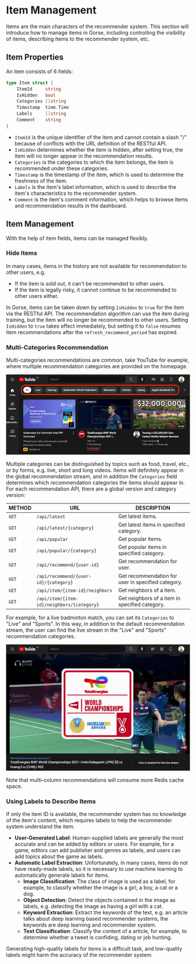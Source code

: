 # Item Management

Items are the main characters of the recommender system. This section will introduce how to manage items in Gorse, including controlling the visibility of items, describing items to the recommender system, etc.

## Item Properties

An item consists of 6 fields:

```go
type Item struct {
	ItemId     string
	IsHidden   bool
	Categories []string
	Timestamp  time.Time
	Labels     []string
	Comment    string
}
```

- `ItemId` is the unique identifier of the item and cannot contain a slash "/" because of conflicts with the URL definition of the RESTful API.
- `IsHidden` determines whether the item is hidden, after setting true, the item will no longer appear in the recommendation results.
- `Categories` is the categories to which the item belongs, the item is recommended under these categories.
- `Timestamp` is the timestamp of the item, which is used to determine the freshness of the item.
- `Labels` is the item's label information, which is used to describe the item's characteristics to the recommender system.
- `Comment` is the item's comment information, which helps to browse items and recommendation results in the dashboard.

## Item Management

With the help of item fields, items can be managed flexibly.

### Hide Items

In many cases, items in the history are not available for recommendation to other users, e.g.
- If the item is sold out, it can't be recommended to other users.
- If the item is legally risky, it cannot continue to be recommended to other users either.

In Gorse, items can be taken down by setting `IsHidden` to `true` for the item via the RESTful API. The recommendation algorithm can use the item during training, but the item will no longer be recommended to other users. Setting `IsHidden` to `true` takes effect immediately, but setting it to `false` resumes item recommendations after the `refresh_recommend_period` has expired.

### Multi-Categories Recommendation

Multi-categories recommendations are common, take YouTube for example, where multiple recommendation categories are provided on the homepage.

![](../img/ch2/youtube-topics.png)

Multiple categories can be distinguished by topics such as food, travel, etc., or by forms, e.g. live, short and long videos. Items will definitely appear in the global recommendation stream, and in addition the `Categories` field determines which recommendation categories the items should appear in. For each recommendation API, there are a global version and category version:

| METHOD |  URL |   DESCRIPTION |
|-|-|-|
| `GET` | `/api/latest` | Get latest items. |
| `GET` | `/api/latest/{category}` | Get latest items in specified category. |
| `GET` | `/api/popular` | Get popular items. |
| `GET` | `/api/popular/{category}` | Get popular items in specified category. |
| `GET` | `/api/recommend/{user-id}` | Get recommendation for user. |
| `GET` | `/api/recommend/{user-id}/{category}` | Get recommendation for user in specified category. |
| `GET` | `/api/item/{item-id}/neighbors` | Get neighbors of a item. |
| `GET` | `/api/item/{item-id}/neighbors/{category}` | Get neighbors of a item in specified category. |

For example, for a live badminton match, you can set its `Categories` to "Live" and "Sports". In this way, in addition to the default recommendation stream, the user can find the live stream in the "Live" and "Sports" recommendation categories.

![](../img/ch2/youtube-live.png)

Note that multi-column recommendations will consume more Redis cache space.

### Using Labels to Describe Items

If only the item ID is available, the recommender system has no knowledge of the item's content, which requires labels to help the recommender system understand the item.

- **User-Generated Label**: Human-supplied labels are generally the most accurate and can be added by editors or users. For example, for a game, editors can add publisher and genres as labels, and users can add topics about the game as labels.
- **Automatic Label Extraction**: Unfortunately, in many cases, items do not have ready-made labels, so it is necessary to use machine learning to automatically generate labels for items.
  - **Image Classification**: The class of image is used as a label, for example, to classify whether the image is a girl, a boy, a cat or a dog.
  - **Object Detection**: Detect the objects contained in the image as labels, e.g. detecting the image as having a girl with a cat.
  - **Keyword Extraction**: Extract the keywords of the text, e.g. an article talks about deep learning based recommender systems, the keywords are deep learning and recommender system.
  - **Text Classification**: Classify the content of a article, for example, to determine whether a tweet is confiding, dating or job hunting.

Generating high-quality labels for items is a difficult task, and low-quality labels might harm the accuracy of the recommender system.
